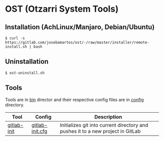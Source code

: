 # OST (Otzarri System Tools)

## Installation (AchLinux/Manjaro, Debian/Ubuntu)

```
$ curl -s https://gitlab.com/josebamartos/ost/-/raw/master/installer/remote-install.sh | bash
```

## Uninstallation

```
$ ost-uninstall.sh
```

## Tools

Tools are in [bin](bin) director and their respective config files are in [config](config) directory.

| Tool                            | Config                                    | Description                                                                     |
| ------------------------------- | ----------------------------------------- | ------------------------------------------------------------------------------- |
| [gitlab-init](bin/gitlab-init)  | [gitlab-init.cfg](config/gitlab-init.cfg) | Initializes git into current directory and pushes it to a new project in GitLab |
